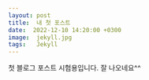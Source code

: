 ```yaml
---
layout: post
title:  내 첫 포스트
date:  2022-12-10 14:20:00 +0300
image:  jekyll.jpg
tags:   Jekyll
---
```


첫 블로그 포스트 시험용입니다. 잘 나오네요^^

[jekyll-docs]: https://jekyllrb.com/docs/home
[jekyll-gh]:   https://github.com/jekyll/jekyll
[jekyll-talk]: https://talk.jekyllrb.com/

